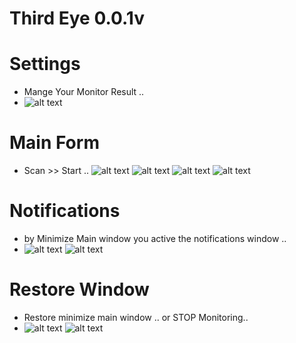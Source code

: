 # Third Eye 0.0.1v

# Settings
* Mange Your Monitor Result .. 
* ![alt text](https://raw.githubusercontent.com/ServerDotApk/3rdEye/master/img/settings.JPG)

# Main Form
* Scan >> Start .. 
![alt text](https://raw.githubusercontent.com/ServerDotApk/3rdEye/master/img/MainForm.JPG)
![alt text](https://raw.githubusercontent.com/ServerDotApk/3rdEye/master/img/MainForm1.JPG)
![alt text](https://raw.githubusercontent.com/ServerDotApk/3rdEye/master/img/MainForm2.JPG)
![alt text](https://raw.githubusercontent.com/ServerDotApk/3rdEye/master/img/MainForm3.JPG)

# Notifications
* by Minimize Main window you active the notifications window .. 
* ![alt text](https://raw.githubusercontent.com/ServerDotApk/3rdEye/master/img/notify.JPG)
  ![alt text](https://raw.githubusercontent.com/ServerDotApk/3rdEye/master/img/notify1.JPG)

# Restore Window 
* Restore minimize main window .. or STOP Monitoring..
* ![alt text](https://raw.githubusercontent.com/ServerDotApk/3rdEye/master/img/noti.JPG)
  ![alt text](https://raw.githubusercontent.com/ServerDotApk/3rdEye/master/img/noti1.JPG)




